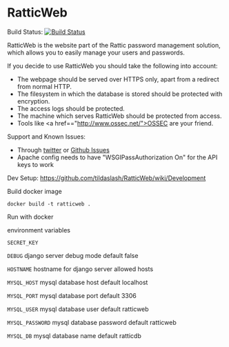 RatticWeb
=========

Build Status: [![Build Status](https://travis-ci.org/tildaslash/RatticWeb.png?branch=master)](https://travis-ci.org/tildaslash/RatticWeb)

RatticWeb is the website part of the Rattic password management solution, which allows you to easily manage your users and passwords.

If you decide to use RatticWeb you should take the following into account:
* The webpage should be served over HTTPS only, apart from a redirect from normal HTTP.
* The filesystem in which the database is stored should be protected with encryption.
* The access logs should be protected.
* The machine which serves RatticWeb should be protected from access.
* Tools like <a href=="http://www.ossec.net/">OSSEC</a> are your friend.

Support and Known Issues:
* Through <a href="http://twitter.com/RatticDB">twitter</a> or <a href="https://github.com/tildaslash/RatticWeb/issues?state=open">Github Issues</a>
* Apache config needs to have "WSGIPassAuthorization On" for the API keys to work  

Dev Setup: <https://github.com/tildaslash/RatticWeb/wiki/Development>


Build docker image

`docker build -t ratticweb .`


Run with docker

environment variables

`SECRET_KEY`

`DEBUG` django server debug mode default false

`HOSTNAME` hostname for django server allowed hosts

`MYSQL_HOST` mysql database host default localhost

`MYSQL_PORT` mysql database port default 3306

`MYSQL_USER` mysql database user default ratticweb

`MYSQL_PASSWORD` mysql database password default ratticweb

`MYSQL_DB` mysql database name default ratticdb